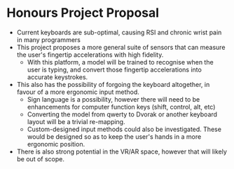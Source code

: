 # Honours Project Proposal

- Current keyboards are sub-optimal, causing RSI and chronic wrist pain in many
  programmers
- This project proposes a more general suite of sensors that can measure the
  user's fingertip accelerations with high fidelity. 
  - With this platform, a model will be trained to recognise when the user is
    typing, and convert those fingertip accelerations into accurate keystrokes.
- This also has the possibility of forgoing the keyboard altogether, in favour
  of a more ergonomic input method.
  - Sign language is a possibility, however there will need to be enhancements
    for computer function keys (shift, control, alt, etc)
  - Converting the model from qwerty to Dvorak or another keyboard layout will
    be a trivial re-mapping.
  - Custom-designed input methods could also be investigated. These would be
    designed so as to keep the user's hands in a more ergonomic position.
- There is also strong potential in the VR/AR space, however that will likely
  be out of scope.
